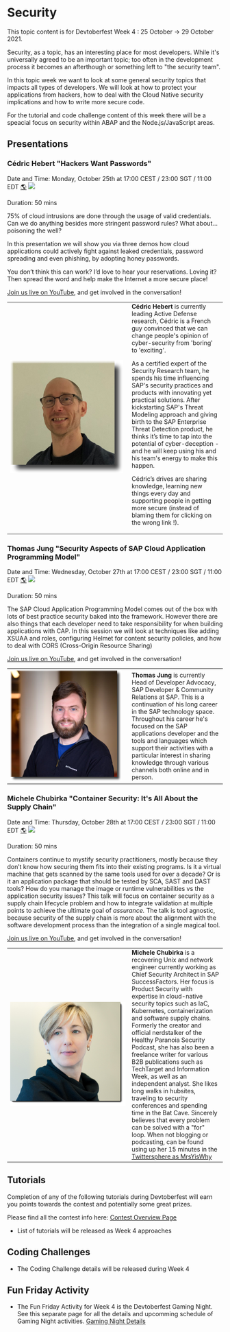 # Security

This topic content is for Devtoberfest Week 4 : 25 October → 29 October 2021.

Security, as a topic, has an interesting place for most developers.  While it's universally agreed to be an important topic; too often in the development process it becomes an afterthough or something left to "the security team". 

In this topic week we want to look at some general security topics that impacts all types of developers. We will look at how to protect your applications from hackers, how to deal with the Cloud Native security implications and how to write more secure code. 

For the tutorial and code challenge content of this week there will be a speacial focus on security within ABAP and the Node.js/JavaScript areas.

## Presentations 

### Cédric Hebert "Hackers Want Passwords"
Date and Time: Monday, October 25th at 17:00 CEST / 23:00 SGT / 11:00 EDT [🌎](https://www.timeanddate.com/worldclock/converter.html?iso=20211025T150000&p1=37&p2=198&p3=438&p4=240&p5=tz_sgt)
[![](https://img.youtube.com/vi/zatXHKgPnec/0.jpg)](http://www.youtube.com/watch?v=zatXHKgPnec)

Duration: 50 mins

75% of cloud intrusions are done through the usage of valid credentials. Can we do anything besides more stringent password rules? What about… poisoning the well?
  
In this presentation we will show you via three demos how cloud applications could actively fight against leaked credentials, password spreading and even phishing, by adopting honey passwords.

You don’t think this can work? I’d love to hear your reservations. Loving it? Then spread the word and help make the Internet a more secure place!

[Join us live on YouTube](https://www.youtube.com/watch?v=zatXHKgPnec), and get involved in the conversation!

<table border=0px>
    <tr>
        <td width = 270>
<img src="../../images/CedricHebert_132px_shade.png">
</td>  <td><b>Cédric Hebert</b> is currently leading Active Defense research, Cédric is a French guy convinced that we can change people's opinion of cyber-security from 'boring' to 'exciting'.

As a certified expert of the Security Research team, he spends his time influencing SAP's security practices and products with innovating yet practical solutions. After kickstarting SAP's Threat Modeling approach and giving birth to the SAP Enterprise Threat Detection product, he thinks it’s time to tap into the potential of cyber-deception - and he will keep using his and his team's energy to make this happen.

Cédric’s drives are sharing knowledge, learning new things every day and supporting people in getting more secure (instead of blaming them for clicking on the wrong link !).</td>  </tr></table>

### Thomas Jung "Security Aspects of SAP Cloud Application Programming Model"
Date and Time: Wednesday, October 27th at 17:00 CEST / 23:00 SGT / 11:00 EDT [🌎](https://www.timeanddate.com/worldclock/converter.html?iso=20211027T150000&p1=37&p2=198&p3=438&p4=240&p5=tz_sgt)
[![](https://img.youtube.com/vi/jQYMeN3jeOU/0.jpg)](http://www.youtube.com/watch?v=jQYMeN3jeOU)

Duration: 50 mins

The SAP Cloud Application Programming Model comes out of the box with lots of best practice security baked into the framework.  However there are also things that each developer need to take responsibility for when building applications with CAP. In this session we will look at techniques like adding XSUAA and roles, configuring Helmet for content security policies, and how to deal with CORS (Cross-Origin Resource Sharing)

[Join us live on YouTube](https://www.youtube.com/watch?v=jQYMeN3jeOU), and get involved in the conversation!

<table border=0px>
    <tr>
        <td width = 270>
<img src="../../images/ThomasJung_250px_shade.png">
</td>  <td><b>Thomas Jung</b> is currently Head of Developer Advocacy, SAP Developer & Community Relations at SAP. This is a continuation of his long career in the SAP technology space. Throughout his career he's focused on the SAP applications developer and the tools and languages which support their activities with a particular interest in sharing knowledge through various channels both online and in person.</td>  </tr></table>

### Michele Chubirka "Container Security: It's All About the Supply Chain"
Date and Time: Thursday, October 28th at 17:00 CEST / 23:00 SGT / 11:00 EDT [🌎](https://www.timeanddate.com/worldclock/converter.html?iso=20211028T150000&p1=37&p2=198&p3=438&p4=240&p5=tz_sgt)
[![](https://img.youtube.com/vi/acEwqW-4R18/0.jpg)](http://www.youtube.com/watch?v=acEwqW-4R18)

Duration: 50 mins

Containers continue to mystify security practitioners, mostly because they don’t know how securing them fits into their existing programs. Is it a virtual machine that gets scanned by the same tools used for over a decade? Or is it an application package that should be tested by SCA, SAST and DAST tools? How do you manage the image or runtime vulnerabilities vs the application security issues? This talk will focus on container security as a supply chain lifecycle problem and how to integrate validation at multiple points to achieve the ultimate goal of *assurance.* The talk is tool agnostic, because security of the supply chain is more about the alignment with the software development process than the integration of a single magical tool. 

[Join us live on YouTube](https://www.youtube.com/watch?v=acEwqW-4R18), and get involved in the conversation!

<table border=0px>
    <tr>
        <td width = 270>
<img src="../../images/MicheleChubirka.png">
</td>  <td><b>Michele Chubirka</b> is a recovering Unix and network engineer currently working as Chief Security Architect in SAP SuccessFactors. Her focus is Product Security with expertise in cloud-native security topics such as IaC, Kubernetes, containerization and software supply chains. Formerly the creator and official nerdstalker of the Healthy Paranoia Security Podcast, she has also been a freelance writer for various B2B publications such as TechTarget and Information Week, as well as an independent analyst. She likes long walks in hubsites, traveling to security conferences and spending time in the Bat Cave. Sincerely believes that every problem can be solved with a "for" loop. When not blogging or podcasting, can be found using up her 15 minutes in the <a href="https://twitter.com/MrsYisWhy" target="_blank">Twittersphere as MrsYisWhy</a>
</td>  </tr></table>

## Tutorials

Completion of any of the following tutorials during Devtoberfest will earn you points towards the contest and potentially some great prizes.  

Please find all the contest info here: [Contest Overview Page](https://github.com/SAP-samples/devtoberfest-2021/tree/main/contest)

* List of tutorials will be released as Week 4 approaches 

## Coding Challenges

* The Coding Challenge details will be released during Week 4

## Fun Friday Activity

* The Fun Friday Activity for Week 4 is the Devtoberfest Gaming Night.  See this separate page for all the details and upcomming schedule of Gaming Night activities. [Gaming Night Details](https://github.com/SAP-samples/devtoberfest-2021/blob/main/topics/Gaming_Night.md)
